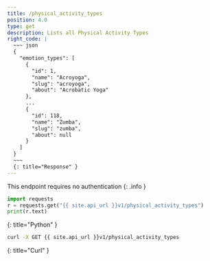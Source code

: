 ```yaml
---
title: /physical_activity_types
position: 4.0
type: get
description: Lists all Physical Activity Types
right_code: |
  ~~~ json
  {
    "emotion_types": [
      {
        "id": 1,
        "name": "Acroyoga",
        "slug": "acroyoga",
        "about": "Acrobatic Yoga"
      },
      ...
      {
        "id": 118,
        "name": "Zumba",
        "slug": "zumba",
        "about": null
      }
    ]
  }
  ~~~
  {: title="Response" }
---
```


This endpoint requires no authentication
{: .info }

~~~ python
import requests
r = requests.get("{{ site.api_url }}v1/physical_activity_types")
print(r.text)
~~~
{: title="Python" }

~~~ bash
curl -X GET {{ site.api_url }}v1/physical_activity_types
~~~
{: title="Curl" }
